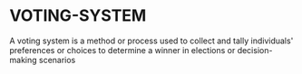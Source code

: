 # VOTING-SYSTEM
 A voting system is a method or process used to collect and tally individuals' preferences or choices to determine a winner in elections or decision-making scenarios
